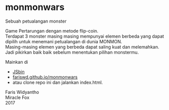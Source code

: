 # monmonwars
Sebuah petualangan monster

Game Pertarungan dengan metode flip-coin.  
Terdapat 3 monster masing masing mempunyai elemen berbeda yang dapat dipilih untuk menemani petualangan di dunia MONMON.  
Masing-masing elemen yang berbeda dapat saling kuat dan melemahkan.  
Jadi pikirkan baik baik sebelum menentukan pilihan monstermu.  

Mainkan di  
- [JSbin](http://jsbin.com/fozoxetobu/1/edit?js,console)  
- [fariswd.github.io/monmonwars](https://fariswd.github.io/monmonwars/)  
- atau clone repo ini dan jalankan index.html.


Faris Widyantho  
Miracle Fox  
2017
